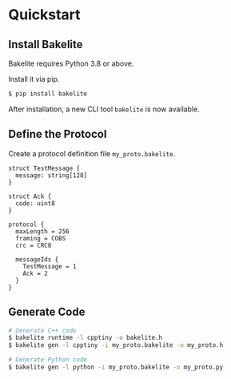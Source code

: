# Quickstart

## Install Bakelite

Bakelite requires Python 3.8 or above.

Install it via pip.
```bash
$ pip install bakelite
```

After installation, a new CLI tool `bakelite` is now available.

## Define the Protocol

Create a protocol definition file `my_proto.bakelite`.
```text
struct TestMessage {
  message: string[128]
}

struct Ack {
  code: uint8
}

protocol {
  maxLength = 256
  framing = COBS
  crc = CRC8

  messageIds {
    TestMessage = 1
    Ack = 2
  }
}
```

## Generate Code

```bash
# Generate C++ code
$ bakelite runtime -l cpptiny -o bakelite.h
$ bakelite gen -l cpptiny -i my_proto.bakelite -o my_proto.h

# Generate Python code
$ bakelite gen -l python -i my_proto.bakelite -o my_proto.py
```